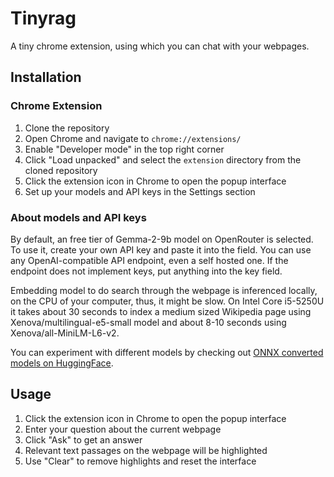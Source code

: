 # Tinyrag

A tiny chrome extension, using which you can chat with your webpages.

## Installation

### Chrome Extension

1. Clone the repository
2. Open Chrome and navigate to `chrome://extensions/`
3. Enable "Developer mode" in the top right corner
4. Click "Load unpacked" and select the `extension` directory from the cloned repository
5. Click the extension icon in Chrome to open the popup interface
6. Set up your models and API keys in the Settings section

### About models and API keys

By default, an free tier of Gemma-2-9b model on OpenRouter is selected. To use it, create your own API key and paste it into the field. You can use any OpenAI-compatible API endpoint, even a self hosted one. If the endpoint does not implement keys, put anything into the key field.

Embedding model to do search through the webpage is inferenced locally, on the CPU of your computer, thus, it might be slow. On Intel Core i5-5250U it takes about 30 seconds to index a medium sized Wikipedia page using Xenova/multilingual-e5-small model and about 8-10 seconds using Xenova/all-MiniLM-L6-v2.

You can experiment with different models by checking out [ONNX converted models on HuggingFace](https://huggingface.co/Xenova).

## Usage

1. Click the extension icon in Chrome to open the popup interface
2. Enter your question about the current webpage
3. Click "Ask" to get an answer
4. Relevant text passages on the webpage will be highlighted
5. Use "Clear" to remove highlights and reset the interface

